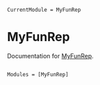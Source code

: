 ```@meta
CurrentModule = MyFunRep
```

# MyFunRep

Documentation for [MyFunRep](https://github.com/geekymode/MyFunRep.jl).

```@index
```

```@autodocs
Modules = [MyFunRep]
```
